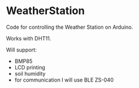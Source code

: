 WeatherStation
==============

Code for controlling the Weather Station on Arduino.

Works with DHT11.

Will support:
- BMP85
- LCD printing
- soil humidity
- for communication I will use BLE ZS-040
